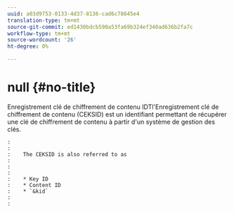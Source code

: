 ```yaml
---
uuid: a03d9753-0133-4d37-8136-cad6c78645e4
translation-type: tm+mt
source-git-commit: ed1430bdcb590a53fa69b324ef340ad636b2fa7c
workflow-type: tm+mt
source-wordcount: '26'
ht-degree: 0%

---
```



# null {#no-title}

Enregistrement clé de chiffrement de contenu IDTl&#39;Enregistrement clé de chiffrement de contenu (CEKSID) est un identifiant permettant de récupérer une clé de chiffrement de contenu à partir d&#39;un système de gestion des clés.

```
:    
:    
:    The CEKSID is also referred to as
:    
:    
:    
:    * Key ID
:    * Content ID
:    * `&kid`
:    
:    
```
